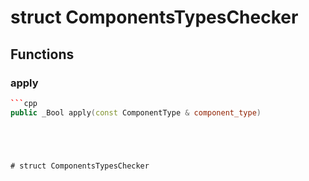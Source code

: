 # struct ComponentsTypesChecker


## Functions

### apply

```cpp
```cpp
public _Bool apply(const ComponentType & component_type)
```
```




# struct ComponentsTypesChecker


